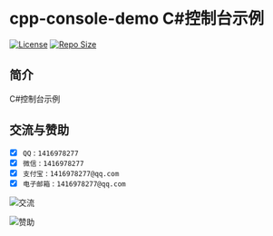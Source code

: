 # cpp-console-demo C#控制台示例

[![License](https://img.shields.io/github/license/ali1416/cpp-console-demo?label=License)](https://www.apache.org/licenses/LICENSE-2.0.txt)
[![Repo Size](https://img.shields.io/github/repo-size/ali1416/cpp-console-demo?label=Repo%20Size&color=success)](https://github.com/ALI1416/cpp-console-demo/archive/refs/heads/master.zip)

## 简介

C#控制台示例

## 交流与赞助

- [x] `QQ` : `1416978277`
- [x] `微信` : `1416978277`
- [x] `支付宝` : `1416978277@qq.com`
- [x] `电子邮箱` : `1416978277@qq.com`

![交流](https://cdn.jsdelivr.net/gh/ALI1416/ALI1416/image/contact.png)

![赞助](https://cdn.jsdelivr.net/gh/ALI1416/ALI1416/image/donate.png)

